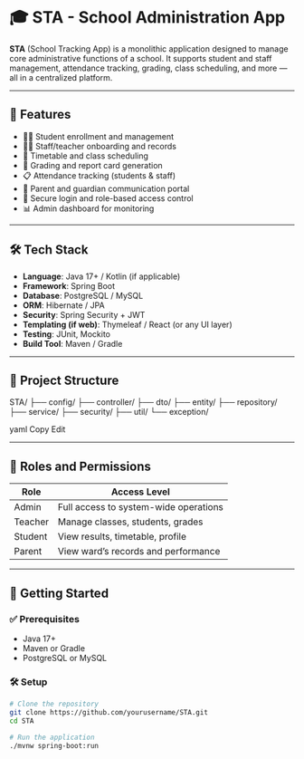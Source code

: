 # 🎓 STA - School Administration App

**STA** (School Tracking App) is a monolithic application designed to manage core administrative functions of a school. It supports student and staff management, attendance tracking, grading, class scheduling, and more — all in a centralized platform.

---

## 🧰 Features

- 👨‍🎓 Student enrollment and management
- 👩‍🏫 Staff/teacher onboarding and records
- 📅 Timetable and class scheduling
- 📝 Grading and report card generation
- 📋 Attendance tracking (students & staff)
- 💬 Parent and guardian communication portal
- 🔐 Secure login and role-based access control
- 📊 Admin dashboard for monitoring

---

## 🛠️ Tech Stack

- **Language**: Java 17+ / Kotlin (if applicable)
- **Framework**: Spring Boot
- **Database**: PostgreSQL / MySQL
- **ORM**: Hibernate / JPA
- **Security**: Spring Security + JWT
- **Templating (if web)**: Thymeleaf / React (or any UI layer)
- **Testing**: JUnit, Mockito
- **Build Tool**: Maven / Gradle

---

## 📁 Project Structure

STA/
├── config/
├── controller/
├── dto/
├── entity/
├── repository/
├── service/
├── security/
├── util/
└── exception/

yaml
Copy
Edit

---

## 🔐 Roles and Permissions

| Role       | Access Level                          |
|------------|----------------------------------------|
| Admin      | Full access to system-wide operations |
| Teacher    | Manage classes, students, grades      |
| Student    | View results, timetable, profile      |
| Parent     | View ward’s records and performance   |

---

## 🚀 Getting Started

### ✅ Prerequisites

- Java 17+
- Maven or Gradle
- PostgreSQL or MySQL

### 🛠️ Setup

```bash
# Clone the repository
git clone https://github.com/yourusername/STA.git
cd STA

# Run the application
./mvnw spring-boot:run
